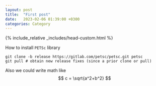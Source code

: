 ```yaml
---
layout:	post
title:	"First post"
date:	2023-02-06 01:39:00 +0300
categories:	Category
---
```

{% include_relative _includes/head-custom.html %}

How to install `PETSc` library

```
git clone -b release https://gitlab.com/petsc/petsc.git petsc
git pull # obtain new release fixes (since a prior clone or pull)
```

Also we could write math like $$ c = \sqrt{a^2+b^2} $$

